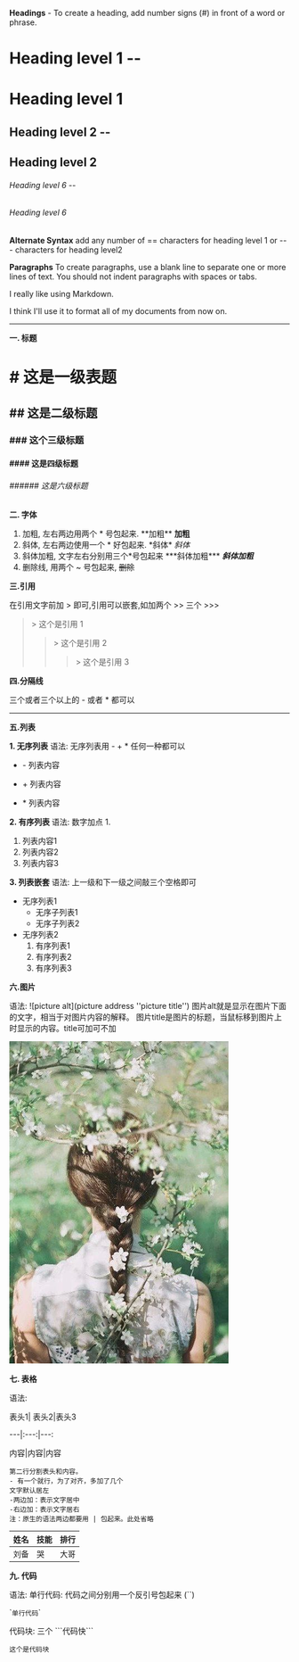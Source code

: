 **Headings** - To create a heading, add number signs (#) in front of a word or phrase.

# Heading level 1 -- <h1>Heading level 1</h1>

## Heading level 2 -- <h2>Heading level 2</h2>

###### Heading level 6 -- <h6>Heading level 6</h6>

**Alternate Syntax** add any number of == characters for heading level 1 or --- characters for heading level2



**Paragraphs**  To create paragraphs, use a blank line to separate one or more lines of text. You should not indent paragraphs with spaces or tabs.

I really like using Markdown.

I think I'll use it to format all of my documents from now on.



---

**一. 标题**

# # 这是一级表题
## ## 这是二级标题

### ### 这个三级标题

#### #### 这是四级标题

###### ###### 这是六级标题

**二. 字体**

1. 加粗, 左右两边用两个 * 号包起来. \*\*加粗\*\* **加粗**
2. 斜体, 左右两边使用一个 * 好包起来. \*斜体\* *斜体*
3. 斜体加粗, 文字左右分别用三个*号包起来 \*\*\*斜体加粗\*\*\* ***斜体加粗***
4. 删除线, 用两个 ~ 号包起来, ~~删除~~

**三.引用**

在引用文字前加 > 即可,引用可以嵌套,如加两个 >> 三个 >>>

> \> 这个是引用 1
>
> > \> 这个是引用 2
> >
> > > \> 这个是引用 3

**四.分隔线**

三个或者三个以上的 - 或者 * 都可以

---

**五.列表**

**1. 无序列表** 语法: 无序列表用  - + *  任何一种都可以

- \- 列表内容
+ \+ 列表内容
* \* 列表内容

**2. 有序列表** 语法: 数字加点 1.

1. 列表内容1
2. 列表内容2
3. 列表内容3

**3. 列表嵌套** 语法: 上一级和下一级之间敲三个空格即可

* 无序列表1
   * 无序子列表1
   * 无序子列表2
* 无序列表2
   1. 有序列表1
   2. 有序列表2
   3. 有序列表3

**六.图片**

语法: \![picture alt]\(picture address ''picture title'')
图片alt就是显示在图片下面的文字，相当于对图片内容的解释。
图片title是图片的标题，当鼠标移到图片上时显示的内容。title可加可不加

![beauty61-alt](./beauty61.jpg "beauty61.jpg")

**七. 表格**

语法: 

表头1| 表头2|表头3

---|:---:|---:

内容|内容|内容

```
第二行分割表头和内容。
- 有一个就行，为了对齐，多加了几个
文字默认居左
-两边加：表示文字居中
-右边加：表示文字居右
注：原生的语法两边都要用 | 包起来。此处省略
```

| 姓名 | 技能 | 排行 |
| :--: | :--- | ---: |
| 刘备 | 哭   | 大哥 |



**九. 代码**

语法: 单行代码: 代码之间分别用一个反引号包起来 (``)

\``单行代码`\`

代码块: 三个 \`\`\`代码快\`\`\`

```
这个是代码块
```